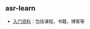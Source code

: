 ## asr-learn

- [入门资料]([https://github.com/liang97/mdbook/blob/master/note/02ASR%E8%AF%AD%E9%9F%B3%E8%AF%86%E5%88%AB/00%E5%AD%A6%E4%B9%A0%E8%B7%AF%E7%BA%BF.md](https://github.com/liang97/mdbook/blob/master/note/02ASR语音识别/00学习路线.md))：包括课程，书籍，博客等



